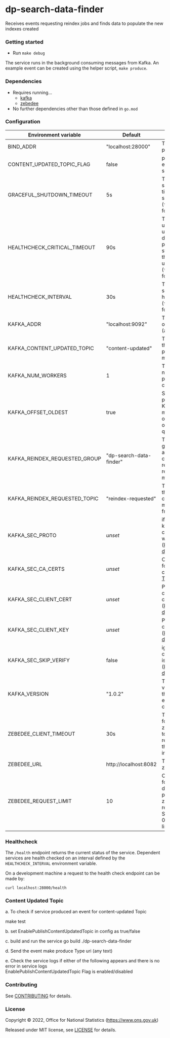 # dp-search-data-finder
Receives events requesting reindex jobs and finds data to populate the new indexes created

### Getting started

* Run `make debug`

The service runs in the background consuming messages from Kafka.
An example event can be created using the helper script, `make produce`.

### Dependencies

* Requires running…
  * [kafka](https://github.com/ONSdigital/dp/blob/main/guides/INSTALLING.md#prerequisites)
  * [zebedee](https://github.com/ONSdigital/zebedee)
* No further dependencies other than those defined in `go.mod`

### Configuration

| Environment variable          | Default                           | Description
| ----------------------------- | --------------------------------- | -----------
| BIND_ADDR                     | "localhost:28000"                 | The host and port to bind to
| CONTENT_UPDATED_TOPIC_FLAG    | false                             | produce events only if set to `true`
| GRACEFUL_SHUTDOWN_TIMEOUT     | 5s                                | The graceful shutdown timeout in seconds (`time.Duration` format)
| HEALTHCHECK_CRITICAL_TIMEOUT  | 90s                               | Time to wait until an unhealthy dependent propagates its state to make this app unhealthy (`time.Duration` format)
| HEALTHCHECK_INTERVAL          | 30s                               | Time between self-healthchecks (`time.Duration` format)
| KAFKA_ADDR                    | "localhost:9092"                  | The address of Kafka (accepts list)
| KAFKA_CONTENT_UPDATED_TOPIC   | "content-updated"                 | The name of the topic to produce messages for
| KAFKA_NUM_WORKERS             | 1                                 | The maximum number of parallel kafka consumers
| KAFKA_OFFSET_OLDEST           | true                              | Start processing Kafka messages in order from the oldest in the queue
| KAFKA_REINDEX_REQUESTED_GROUP | "dp-search-data-finder"           | The consumer group for this application to consume reindex-requested messages
| KAFKA_REINDEX_REQUESTED_TOPIC | "reindex-requested"               | The name of the topic to consume messages from
| KAFKA_SEC_PROTO               | _unset_                           | if set to `TLS`, kafka connections will use TLS ([kafka TLS doc])
| KAFKA_SEC_CA_CERTS            | _unset_                           | CA cert chain for the server cert ([kafka TLS doc])
| KAFKA_SEC_CLIENT_CERT         | _unset_                           | PEM for the client certificate ([kafka TLS doc])
| KAFKA_SEC_CLIENT_KEY          | _unset_                           | PEM for the client key ([kafka TLS doc])
| KAFKA_SEC_SKIP_VERIFY         | false                             | ignores server certificate issues if `true` ([kafka TLS doc])
| KAFKA_VERSION                 | "1.0.2"                           | The kafka version that this service expects to connect to
| ZEBEDEE_CLIENT_TIMEOUT        | 30s                               | Time to wait for the zebedee client to respond to requests e.g. the published index request
| ZEBEDEE_URL                   | http://localhost:8082             | The URL to zebedee
| ZEBEDEE_REQUEST_LIMIT         | 10                                | Optional limit for development purposes on zebedee requests. Setting this to 0 removes the limiter.

[kafka TLS doc]: https://github.com/ONSdigital/dp-kafka/tree/main/examples#tls

### Healthcheck

The `/health` endpoint returns the current status of the service. Dependent services are health checked on an interval defined by the `HEALTHCHECK_INTERVAL` environment variable.

On a development machine a request to the health check endpoint can be made by:

`curl localhost:28000/health`

### Content Updated Topic

a. To check if service produced an event for content-updated Topic

make test

b. set EnablePublishContentUpdatedTopic in config as true/false

c. build and run the service
go build
./dp-search-data-finder

d. Send the event
make produce
Type uri (any text)

e. Check the service logs if either of the following appears and there is no error in service logs   
EnablePublishContentUpdatedTopic Flag is enabled/disabled

### Contributing

See [CONTRIBUTING](CONTRIBUTING.md) for details.

### License

Copyright © 2022, Office for National Statistics (https://www.ons.gov.uk)

Released under MIT license, see [LICENSE](LICENSE.md) for details.
